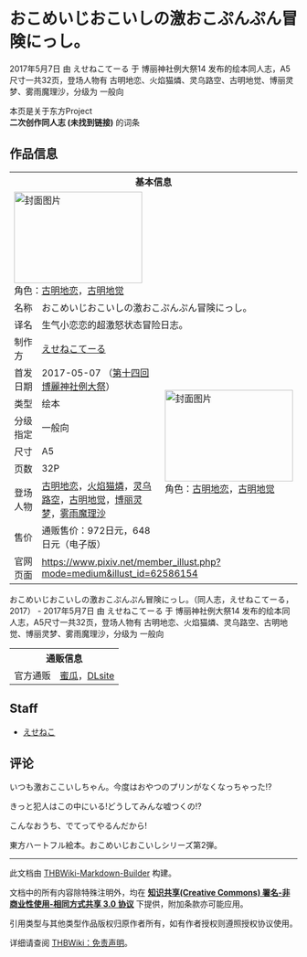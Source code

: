 # おこめいじおこいしの激おこぷんぷん冒険にっし。

<!-- source html: G:\repos\THBWiki-Markdown-Builder\THBWikiMarkdown\Temp\main\d\dc\ns0%3A%E3%81%8A%E3%81%93%E3%82%81%E3%81%84%E3%81%98%E3%81%8A%E3%81%93%E3%81%84%E3%81%97%E3%81%AE%E6%BF%80%E3%81%8A%E3%81%93%E3%81%B7%E3%82%93%E3%81%B7%E3%82%93%E5%86%92%E9%99%BA%E3%81%AB%E3%81%A3%E3%81%97%E3%80%82.html -->

2017年5月7日 由 えせねこてーる 于 博丽神社例大祭14 发布的绘本同人志，A5尺寸一共32页，登场人物有 古明地恋、火焰猫燐、灵乌路空、古明地觉、博丽灵梦、雾雨魔理沙，分级为 一般向

本页是关于东方Project  
 **二次创作同人志 (未找到链接)** 的词条
## 作品信息

<table><tbody><tr><th colspan="3">基本信息</th></tr><tr><td class="cover-artwork-mobile" colspan="2"><a href="./文件-おこめいじおこいしの激おこぷんぷん冒険にっし。封面.jpg.md" class="image" title="封面图片"><img alt="封面图片" src="https://upload.thwiki.cc/thumb/4/4a/%E3%81%8A%E3%81%93%E3%82%81%E3%81%84%E3%81%98%E3%81%8A%E3%81%93%E3%81%84%E3%81%97%E3%81%AE%E6%BF%80%E3%81%8A%E3%81%93%E3%81%B7%E3%82%93%E3%81%B7%E3%82%93%E5%86%92%E9%99%BA%E3%81%AB%E3%81%A3%E3%81%97%E3%80%82%E5%B0%81%E9%9D%A2.jpg/224px-%E3%81%8A%E3%81%93%E3%82%81%E3%81%84%E3%81%98%E3%81%8A%E3%81%93%E3%81%84%E3%81%97%E3%81%AE%E6%BF%80%E3%81%8A%E3%81%93%E3%81%B7%E3%82%93%E3%81%B7%E3%82%93%E5%86%92%E9%99%BA%E3%81%AB%E3%81%A3%E3%81%97%E3%80%82%E5%B0%81%E9%9D%A2.jpg" decoding="async" loading="lazy" width="224" height="160" srcset="https://upload.thwiki.cc/thumb/4/4a/%E3%81%8A%E3%81%93%E3%82%81%E3%81%84%E3%81%98%E3%81%8A%E3%81%93%E3%81%84%E3%81%97%E3%81%AE%E6%BF%80%E3%81%8A%E3%81%93%E3%81%B7%E3%82%93%E3%81%B7%E3%82%93%E5%86%92%E9%99%BA%E3%81%AB%E3%81%A3%E3%81%97%E3%80%82%E5%B0%81%E9%9D%A2.jpg/336px-%E3%81%8A%E3%81%93%E3%82%81%E3%81%84%E3%81%98%E3%81%8A%E3%81%93%E3%81%84%E3%81%97%E3%81%AE%E6%BF%80%E3%81%8A%E3%81%93%E3%81%B7%E3%82%93%E3%81%B7%E3%82%93%E5%86%92%E9%99%BA%E3%81%AB%E3%81%A3%E3%81%97%E3%80%82%E5%B0%81%E9%9D%A2.jpg 1.5x, https://upload.thwiki.cc/thumb/4/4a/%E3%81%8A%E3%81%93%E3%82%81%E3%81%84%E3%81%98%E3%81%8A%E3%81%93%E3%81%84%E3%81%97%E3%81%AE%E6%BF%80%E3%81%8A%E3%81%93%E3%81%B7%E3%82%93%E3%81%B7%E3%82%93%E5%86%92%E9%99%BA%E3%81%AB%E3%81%A3%E3%81%97%E3%80%82%E5%B0%81%E9%9D%A2.jpg/448px-%E3%81%8A%E3%81%93%E3%82%81%E3%81%84%E3%81%98%E3%81%8A%E3%81%93%E3%81%84%E3%81%97%E3%81%AE%E6%BF%80%E3%81%8A%E3%81%93%E3%81%B7%E3%82%93%E3%81%B7%E3%82%93%E5%86%92%E9%99%BA%E3%81%AB%E3%81%A3%E3%81%97%E3%80%82%E5%B0%81%E9%9D%A2.jpg 2x" data-file-width="1200" data-file-height="856"></a><div class="cover-char">角色：<a href="./古明地恋.md" title="古明地恋">古明地恋</a>，<a href="./古明地觉.md" title="古明地觉">古明地觉</a></div></td>
</tr><tr><td class="label">名称</td><td colspan="2"> おこめいじおこいしの激おこぷんぷん冒険にっし。 </td></tr><tr><td class="label">译名</td><td colspan="2"> 生气小恋恋的超激怒状态冒险日志。 </td></tr><tr><td class="label">制作方</td><td><a href="./えせねこてーる.md" title="えせねこてーる">えせねこてーる</a></td><td class="cover-artwork" rowspan="8" style="min-width:224px;"><a href="./文件-おこめいじおこいしの激おこぷんぷん冒険にっし。封面.jpg.md" class="image" title="封面图片"><img alt="封面图片" src="https://upload.thwiki.cc/thumb/4/4a/%E3%81%8A%E3%81%93%E3%82%81%E3%81%84%E3%81%98%E3%81%8A%E3%81%93%E3%81%84%E3%81%97%E3%81%AE%E6%BF%80%E3%81%8A%E3%81%93%E3%81%B7%E3%82%93%E3%81%B7%E3%82%93%E5%86%92%E9%99%BA%E3%81%AB%E3%81%A3%E3%81%97%E3%80%82%E5%B0%81%E9%9D%A2.jpg/224px-%E3%81%8A%E3%81%93%E3%82%81%E3%81%84%E3%81%98%E3%81%8A%E3%81%93%E3%81%84%E3%81%97%E3%81%AE%E6%BF%80%E3%81%8A%E3%81%93%E3%81%B7%E3%82%93%E3%81%B7%E3%82%93%E5%86%92%E9%99%BA%E3%81%AB%E3%81%A3%E3%81%97%E3%80%82%E5%B0%81%E9%9D%A2.jpg" decoding="async" loading="lazy" width="224" height="160" srcset="https://upload.thwiki.cc/thumb/4/4a/%E3%81%8A%E3%81%93%E3%82%81%E3%81%84%E3%81%98%E3%81%8A%E3%81%93%E3%81%84%E3%81%97%E3%81%AE%E6%BF%80%E3%81%8A%E3%81%93%E3%81%B7%E3%82%93%E3%81%B7%E3%82%93%E5%86%92%E9%99%BA%E3%81%AB%E3%81%A3%E3%81%97%E3%80%82%E5%B0%81%E9%9D%A2.jpg/336px-%E3%81%8A%E3%81%93%E3%82%81%E3%81%84%E3%81%98%E3%81%8A%E3%81%93%E3%81%84%E3%81%97%E3%81%AE%E6%BF%80%E3%81%8A%E3%81%93%E3%81%B7%E3%82%93%E3%81%B7%E3%82%93%E5%86%92%E9%99%BA%E3%81%AB%E3%81%A3%E3%81%97%E3%80%82%E5%B0%81%E9%9D%A2.jpg 1.5x, https://upload.thwiki.cc/thumb/4/4a/%E3%81%8A%E3%81%93%E3%82%81%E3%81%84%E3%81%98%E3%81%8A%E3%81%93%E3%81%84%E3%81%97%E3%81%AE%E6%BF%80%E3%81%8A%E3%81%93%E3%81%B7%E3%82%93%E3%81%B7%E3%82%93%E5%86%92%E9%99%BA%E3%81%AB%E3%81%A3%E3%81%97%E3%80%82%E5%B0%81%E9%9D%A2.jpg/448px-%E3%81%8A%E3%81%93%E3%82%81%E3%81%84%E3%81%98%E3%81%8A%E3%81%93%E3%81%84%E3%81%97%E3%81%AE%E6%BF%80%E3%81%8A%E3%81%93%E3%81%B7%E3%82%93%E3%81%B7%E3%82%93%E5%86%92%E9%99%BA%E3%81%AB%E3%81%A3%E3%81%97%E3%80%82%E5%B0%81%E9%9D%A2.jpg 2x" data-file-width="1200" data-file-height="856"></a><div class="cover-char">角色：<a href="./古明地恋.md" title="古明地恋">古明地恋</a>，<a href="./古明地觉.md" title="古明地觉">古明地觉</a></div></td>
</tr><tr><td class="label">首发日期</td><td>2017-05-07&#160;（<a href="/展会作品列表?e=%E5%8D%9A%E4%B8%BD%E7%A5%9E%E7%A4%BE%E4%BE%8B%E5%A4%A7%E7%A5%AD%2314">第十四回 博麗神社例大祭</a>）</td></tr><tr><td class="label">类型</td><td>绘本</td></tr><tr><td class="label">分级指定</td><td>一般向</td></tr><tr><td class="label">尺寸</td><td>A5</td></tr><tr><td class="label">页数</td><td>32P</td></tr><tr><td class="label">登场人物</td><td><a href="./古明地恋.md" title="古明地恋">古明地恋</a>，<a href="./火焰猫燐.md" title="火焰猫燐">火焰猫燐</a>，<a href="./灵乌路空.md" title="灵乌路空">灵乌路空</a>，<a href="./古明地觉.md" title="古明地觉">古明地觉</a>，<a href="./博丽灵梦.md" title="博丽灵梦">博丽灵梦</a>，<a href="./雾雨魔理沙.md" title="雾雨魔理沙">雾雨魔理沙</a></td></tr><tr><td class="label">售价</td><td>通贩售价：972日元，648日元（电子版）</td></tr>
<tr><td class="label">官网页面</td><td colspan="2"><a rel="nofollow" class="external free" href="https://www.pixiv.net/member_illust.php?mode=medium&amp;illust_id=62586154">https://www.pixiv.net/member_illust.php?mode=medium&amp;illust_id=62586154</a></td></tr></tbody></table>

おこめいじおこいしの激おこぷんぷん冒険にっし。（同人志，えせねこてーる，2017） - 2017年5月7日 由 えせねこてーる 于 博丽神社例大祭14 发布的绘本同人志，A5尺寸一共32页，登场人物有 古明地恋、火焰猫燐、灵乌路空、古明地觉、博丽灵梦、雾雨魔理沙，分级为 一般向

<table><tbody><tr><th colspan="3">通贩信息</th></tr><tr><td class="label">官方通贩</td><td colspan="2"><a rel="nofollow" class="external text" href="https://www.melonbooks.co.jp/detail/detail.php?product_id=217223">蜜瓜</a>，<a rel="nofollow" class="external text" href="http://www.dlsite.com/home/work/=/product_id/RJ231412.html">DLsite</a></td></tr></tbody></table>


## Staff
- [えせねこ](./えせねこ.md)

## 评论

  
いつも激おここいしちゃん。今度はおやつのプリンがなくなっちゃった!?  

きっと犯人はこの中にいる!どうしてみんな嘘つくの!?  

こんなおうち、でてってやるんだから!  

  

東方ハートフル絵本。おこめいじおこいしシリーズ第2弾。
  


  
  

  





---

此文档由 [THBWiki-Markdown-Builder](https://github.com/Delsin-Yu/THBWiki-Markdown-Builder) 构建。

文档中的所有内容除特殊注明外，均在 [**知识共享(Creative Commons) 署名-非商业性使用-相同方式共享 3.0 协议**](https://creativecommons.org/licenses/by-sa/3.0/deed.zh-hans) 下提供，附加条款亦可能应用。

引用类型与其他类型作品版权归原作者所有，如有作者授权则遵照授权协议使用。

详细请查阅 [THBWiki：免责声明](https://thbwiki.cc/THBWiki:%E5%85%8D%E8%B4%A3%E5%A3%B0%E6%98%8E)。

